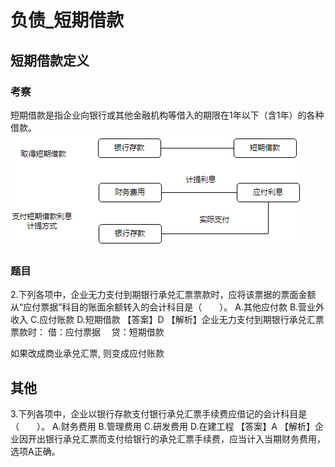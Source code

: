 # 负债_短期借款






## 短期借款定义

### 考察
短期借款是指企业向银行或其他金融机构等借入的期限在1年以下（含1年）的各种借款。
![](./实务_负债_短期借款/1.png)

### 题目

2.下列各项中，企业无力支付到期银行承兑汇票票款时，应将该票据的票面金额从“应付票据”科目的账面余额转入的会计科目是（　　）。
A.其他应付款
B.营业外收入
C.应付账款
D.短期借款
【答案】D
【解析】企业无力支付到期银行承兑汇票票款时：
借：应付票据
　贷：短期借款

如果改成商业承兑汇票, 则变成应付账款

## 其他

3.下列各项中，企业以银行存款支付银行承兑汇票手续费应借记的会计科目是（　　）。
A.财务费用
B.管理费用
C.研发费用
D.在建工程
【答案】A
【解析】企业因开出银行承兑汇票而支付给银行的承兑汇票手续费，应当计入当期财务费用，选项A正确。
